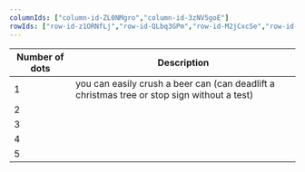 ```yaml
---
columnIds: ["column-id-ZL0NMgro","column-id-3zNV5goE"]
rowIds: ["row-id-z1ORNfLj","row-id-QLbq3GPm","row-id-M2jCxcSe","row-id-lAnGuSY4","row-id-p7RCBiFK","row-id-gob0kmJF"]
---
```


| Number of dots | Description                                                                                 |
| -------------- | ------------------------------------------------------------------------------------------- |
| 1              | you can easily crush a beer can (can deadlift a christmas tree or stop sign without a test) |
| 2              |                                                                                             |
| 3              |                                                                                             |
| 4              |                                                                                             |
| 5              |                                                                                             |